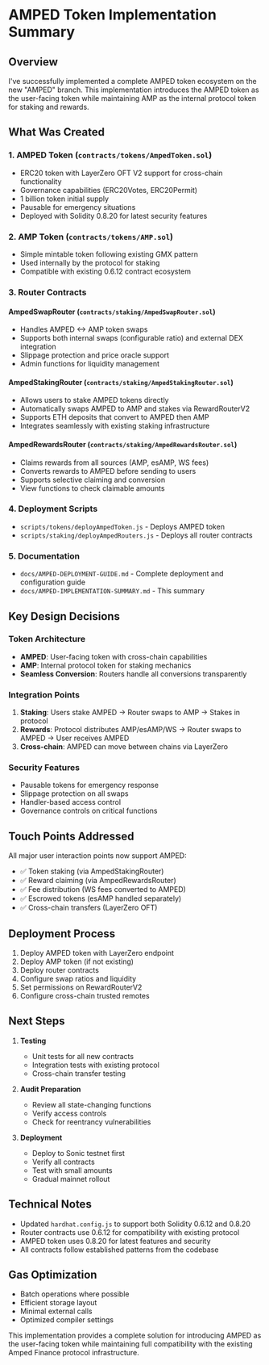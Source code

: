 # AMPED Token Implementation Summary

## Overview

I've successfully implemented a complete AMPED token ecosystem on the new "AMPED" branch. This implementation introduces the AMPED token as the user-facing token while maintaining AMP as the internal protocol token for staking and rewards.

## What Was Created

### 1. **AMPED Token** (`contracts/tokens/AmpedToken.sol`)
- ERC20 token with LayerZero OFT V2 support for cross-chain functionality
- Governance capabilities (ERC20Votes, ERC20Permit)
- 1 billion token initial supply
- Pausable for emergency situations
- Deployed with Solidity 0.8.20 for latest security features

### 2. **AMP Token** (`contracts/tokens/AMP.sol`)
- Simple mintable token following existing GMX pattern
- Used internally by the protocol for staking
- Compatible with existing 0.6.12 contract ecosystem

### 3. **Router Contracts**

#### **AmpedSwapRouter** (`contracts/staking/AmpedSwapRouter.sol`)
- Handles AMPED <-> AMP token swaps
- Supports both internal swaps (configurable ratio) and external DEX integration
- Slippage protection and price oracle support
- Admin functions for liquidity management

#### **AmpedStakingRouter** (`contracts/staking/AmpedStakingRouter.sol`)
- Allows users to stake AMPED tokens directly
- Automatically swaps AMPED to AMP and stakes via RewardRouterV2
- Supports ETH deposits that convert to AMPED then AMP
- Integrates seamlessly with existing staking infrastructure

#### **AmpedRewardsRouter** (`contracts/staking/AmpedRewardsRouter.sol`)
- Claims rewards from all sources (AMP, esAMP, WS fees)
- Converts rewards to AMPED before sending to users
- Supports selective claiming and conversion
- View functions to check claimable amounts

### 4. **Deployment Scripts**
- `scripts/tokens/deployAmpedToken.js` - Deploys AMPED token
- `scripts/staking/deployAmpedRouters.js` - Deploys all router contracts

### 5. **Documentation**
- `docs/AMPED-DEPLOYMENT-GUIDE.md` - Complete deployment and configuration guide
- `docs/AMPED-IMPLEMENTATION-SUMMARY.md` - This summary

## Key Design Decisions

### Token Architecture
- **AMPED**: User-facing token with cross-chain capabilities
- **AMP**: Internal protocol token for staking mechanics
- **Seamless Conversion**: Routers handle all conversions transparently

### Integration Points
1. **Staking**: Users stake AMPED → Router swaps to AMP → Stakes in protocol
2. **Rewards**: Protocol distributes AMP/esAMP/WS → Router swaps to AMPED → User receives AMPED
3. **Cross-chain**: AMPED can move between chains via LayerZero

### Security Features
- Pausable tokens for emergency response
- Slippage protection on all swaps
- Handler-based access control
- Governance controls on critical functions

## Touch Points Addressed

All major user interaction points now support AMPED:
- ✅ Token staking (via AmpedStakingRouter)
- ✅ Reward claiming (via AmpedRewardsRouter)
- ✅ Fee distribution (WS fees converted to AMPED)
- ✅ Escrowed tokens (esAMP handled separately)
- ✅ Cross-chain transfers (LayerZero OFT)

## Deployment Process

1. Deploy AMPED token with LayerZero endpoint
2. Deploy AMP token (if not existing)
3. Deploy router contracts
4. Configure swap ratios and liquidity
5. Set permissions on RewardRouterV2
6. Configure cross-chain trusted remotes

## Next Steps

1. **Testing**
   - Unit tests for all new contracts
   - Integration tests with existing protocol
   - Cross-chain transfer testing

2. **Audit Preparation**
   - Review all state-changing functions
   - Verify access controls
   - Check for reentrancy vulnerabilities

3. **Deployment**
   - Deploy to Sonic testnet first
   - Verify all contracts
   - Test with small amounts
   - Gradual mainnet rollout

## Technical Notes

- Updated `hardhat.config.js` to support both Solidity 0.6.12 and 0.8.20
- Router contracts use 0.6.12 for compatibility with existing protocol
- AMPED token uses 0.8.20 for latest features and security
- All contracts follow established patterns from the codebase

## Gas Optimization

- Batch operations where possible
- Efficient storage layout
- Minimal external calls
- Optimized compiler settings

This implementation provides a complete solution for introducing AMPED as the user-facing token while maintaining full compatibility with the existing Amped Finance protocol infrastructure.